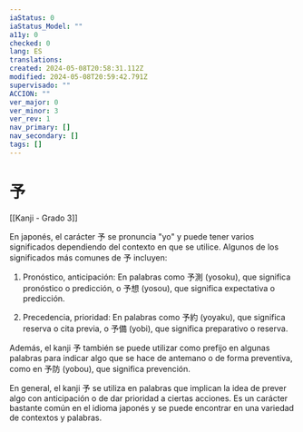 ```yaml
---
iaStatus: 0
iaStatus_Model: ""
a11y: 0
checked: 0
lang: ES
translations: 
created: 2024-05-08T20:58:31.112Z
modified: 2024-05-08T20:59:42.791Z
supervisado: ""
ACCION: ""
ver_major: 0
ver_minor: 3
ver_rev: 1
nav_primary: []
nav_secondary: []
tags: []
---
```

# 予

[[Kanji - Grado 3]]

En japonés, el carácter 予 se pronuncia "yo" y puede tener varios significados dependiendo del contexto en que se utilice. Algunos de los significados más comunes de 予 incluyen:

1. Pronóstico, anticipación: En palabras como 予測 (yosoku), que significa pronóstico o predicción, o 予想 (yosou), que significa expectativa o predicción.

2. Precedencia, prioridad: En palabras como 予約 (yoyaku), que significa reserva o cita previa, o 予備 (yobi), que significa preparativo o reserva.

Además, el kanji 予 también se puede utilizar como prefijo en algunas palabras para indicar algo que se hace de antemano o de forma preventiva, como en 予防 (yobou), que significa prevención.

En general, el kanji 予 se utiliza en palabras que implican la idea de prever algo con anticipación o de dar prioridad a ciertas acciones. Es un carácter bastante común en el idioma japonés y se puede encontrar en una variedad de contextos y palabras.
